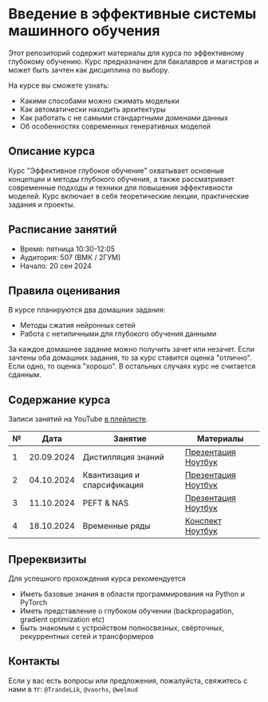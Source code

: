 # Введение в эффективные системы машинного обучения

Этот репозиторий содержит материалы для курса по эффективному глубокому обучению. Курс предназначен для бакалавров и магистров и может быть зачтен как дисциплина по выбору.

На курсе вы сможете узнать:
- Какими способами можно сжимать модельки
- Как автоматически находить архитектуры
- Как работать с не самыми стандартными доменами данных
- Об особенностях современных генеративных моделей

## Описание курса

Курс "Эффективное глубокое обучение" охватывает основные концепции и методы глубокого обучения, а также рассматривает современные подходы и техники для повышения эффективности моделей. Курс включает в себя теоретические лекции, практические задания и проекты.

## Расписание занятий

- Время: пятница 10:30-12:05
- Аудитория: 507 (ВМК / 2ГУМ)
- Начало: 20 сен 2024


## Правила оценивания

В курсе планируются два домашних задания:
- Методы сжатия нейронных сетей
- Работа с нетипичными для глубокого обучения данными

За каждое домашнее задание можно получить зачет или незачет. Если зачтены оба домашних задания, то за курс ставится оценка "отлично". Если одно, то оценка "хорошо". В остальных случаях курс не считается сданным.

## Содержание курса

Записи занятий на YouTube [в плейлисте](https://www.youtube.com/playlist?list=PLmqlXGZVoej1sAsUNFIDoGleiTtb4Y1Pa).

| № | Дата | Занятие  | Материалы |
|----|-----|----------|-----------|
| 1  | 20.09.2024 | Дистилляция знаний| [Презентация](presentations/lec1_knowledge_distillation.pdf) [Ноутбук](notebooks/sem1_knowledge_distillation.ipynb) |
| 2  | 04.10.2024 | Квантизация и спарсификация| [Презентация](presentations/lec2_quantization_sparsification.pdf) [Ноутбук](notebooks/sem2_quantization/sem2_quantization.ipynb) |
| 3  | 11.10.2024 | PEFT & NAS| [Презентация](presentations/lec3_peft_nas.pdf) [Ноутбук](notebooks/sem3_peft_nas.ipynb) |
| 4  | 18.10.2024 | Временные ряды | [Конспект](presentations/lec4_time_series_analysis/notes.pdf) [Ноутбук](https://github.com/thuml/Time-Series-Library/blob/main/tutorial/TimesNet_tutorial.ipynb)

## Пререквизиты

Для успешного прохождения курса рекомендуется
- Иметь базовые знания в области программирования на Python и PyTorch
- Иметь представление о глубоком обучении (backpropagation, gradient optimization etc)
- Быть знакомым с устройством полносвязных, свёрточных, рекуррентных сетей и трансформеров

## Контакты

Если у вас есть вопросы или предложения, пожалуйста, свяжитесь с нами в тг: `@TrandeLik`, `@voorhs`, `@welmud`
